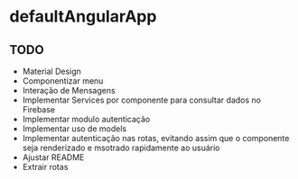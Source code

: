 # defaultAngularApp

## TODO

* Material Design
* Componentizar menu
* Interação de Mensagens
* Implementar Services por componente para consultar dados no Firebase
* Implementar modulo autenticação
* Implementar uso de models
* Implementar autenticação nas rotas, evitando assim que o componente seja renderizado e msotrado rapidamente ao usuário
* Ajustar README
* Extrair rotas
